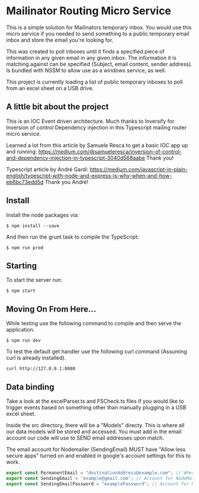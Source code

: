 # Mailinator Routing Micro Service 
This is a simple solution for Mailinators temporary inbox.  You would use this micro service if you needed to send something to a public temporary email inbox and store the email you're looking for. 

This was created to poll inboxes until it finds a specified piece of information in any given email in any given inbox. The information it is matching against can be specified (Subject, email content, sender address). Is bundled with NSSM to allow use as a windows service, as well.

This project is currently loading a list of public temporary inboxes to poll from an excel sheet on a USB drive.  


## A little bit about the project
This is an IOC Event driven architecture. 
Much thanks to Inversify for Inversion of control Dependency injection in this Typescript mailing router micro service. 

Learned a lot from this article by Samuele Resca to get a basic IOC app up and running: https://medium.com/@samueleresca/inversion-of-control-and-dependency-injection-in-typescript-3040d568aabe Thank you! 

Typescript article by André Gardi: https://medium.com/javascript-in-plain-english/typescript-with-node-and-express-js-why-when-and-how-eb6bc73edd5d
Thank you André! 

## Install

Install the node packages via:

`$ npm install --save`

And then run the grunt task to compile the TypeScript:

`$ npm run prod`

## Starting

To start the server run:

`$ npm start`

## Moving On From Here...

While testing use the following command to compile and then serve the application. 

`$ npm run dev`

To test the default get handler use the following curl command (Assuming curl is already installed).

`curl http://127.0.0.1:8080`

## Data binding

Take a look at the excelParser.ts and FSCheck.ts files if you would like to trigger events based on something other than manually plugging in a USB excel sheet. 

Inside the src directory, there will be a "Models" directy.  This is where all our data models will be stored and accessed. You must add in the email account our code will use to SEND email addresses upon match.

The email account for Nodemailer (SendingEmail) MUST have "Allow less secure apps" turned on and enabled in google's account settings for this to work. 

``` javascript 
export const PermanentEmail = "destinationAddress@example.com"; // Where matches will be sent too
export const SendingEmail = 'example@gmail.com'; // Account for NodeMailer to use
export const SendingEmailPassword = "examplePassword"; // Account for NodeMailer to use
```


